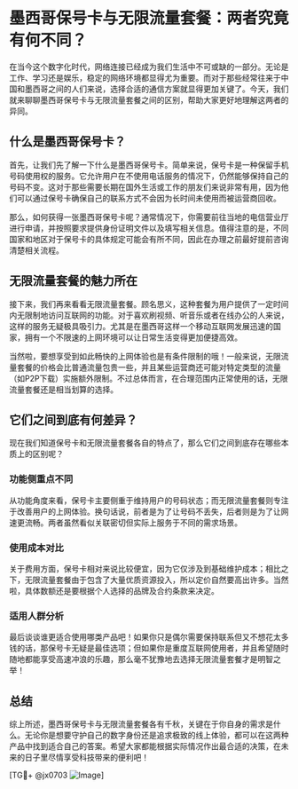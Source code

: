 # 墨西哥保号卡与无限流量套餐：两者究竟有何不同？

在当今这个数字化时代，网络连接已经成为我们生活中不可或缺的一部分。无论是工作、学习还是娱乐，稳定的网络环境都显得尤为重要。而对于那些经常往来于中国和墨西哥之间的人们来说，选择合适的通信方案就显得更加关键了。今天，我们就来聊聊墨西哥保号卡与无限流量套餐之间的区别，帮助大家更好地理解这两者的异同。

## 什么是墨西哥保号卡？

首先，让我们先了解一下什么是墨西哥保号卡。简单来说，保号卡是一种保留手机号码使用权的服务。它允许用户在不使用电话服务的情况下，仍然能够保持自己的号码不变。这对于那些需要长期在国外生活或工作的朋友们来说非常有用，因为他们可以通过保号卡确保自己的联系方式不会因为长时间未使用而被运营商回收。

那么，如何获得一张墨西哥保号卡呢？通常情况下，你需要前往当地的电信营业厅进行申请，并按照要求提供身份证明文件以及填写相关信息。值得注意的是，不同国家和地区对于保号卡的具体规定可能会有所不同，因此在办理之前最好提前咨询清楚相关流程。

## 无限流量套餐的魅力所在

接下来，我们再来看看无限流量套餐。顾名思义，这种套餐为用户提供了一定时间内无限制地访问互联网的功能。对于喜欢刷视频、听音乐或者在线办公的人来说，这样的服务无疑极具吸引力。尤其是在墨西哥这样一个移动互联网发展迅速的国家，拥有一个不限速的上网环境可以让日常生活变得更加便捷高效。

当然啦，要想享受到如此畅快的上网体验也是有条件限制的哦！一般来说，无限流量套餐的价格会比普通流量包贵一些，并且某些运营商还可能对特定类型的流量（如P2P下载）实施额外限制。不过总体而言，在合理范围内正常使用的话，无限流量套餐还是相当划算的选择。

## 它们之间到底有何差异？

现在我们知道保号卡和无限流量套餐各自的特点了，那么它们之间到底存在哪些本质上的区别呢？

### 功能侧重点不同

从功能角度来看，保号卡主要侧重于维持用户的号码状态；而无限流量套餐则专注于改善用户的上网体验。换句话说，前者是为了让号码不丢失，后者则是为了让网速更流畅。两者虽然看似关联密切但实际上服务于不同的需求场景。

### 使用成本对比

关于费用方面，保号卡相对来说比较便宜，因为它仅涉及到基础维护成本；相比之下，无限流量套餐由于包含了大量优质资源投入，所以定价自然要高出许多。当然啦，具体数额还是要根据个人选择的品牌及合约条款来决定。

### 适用人群分析

最后谈谈谁更适合使用哪类产品吧！如果你只是偶尔需要保持联系但又不想花太多钱的话，那保号卡无疑是最佳选项；但如果你是重度互联网使用者，并且希望随时随地都能享受高速冲浪的乐趣，那么毫不犹豫地去选择无限流量套餐才是明智之举！

## 总结

综上所述，墨西哥保号卡与无限流量套餐各有千秋，关键在于你自身的需求是什么。无论你是想要守护自己的数字身份还是追求极致的线上体验，都可以在这两种产品中找到适合自己的答案。希望大家都能根据实际情况作出最合适的决策，在未来的日子里尽情享受科技带来的便利吧！

[TG💪+ @jx0703 ![Image](https://github.com/user-attachments/assets/dbca1d08-cadb-493c-b0ec-ad6f7a83f270)]